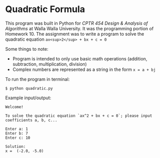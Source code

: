 # Quadratic Formula

This program was built in Python for *CPTR 454 Design & Analysis of Algorithms* at Walla Walla University. It was the programming portion of Homework 10.
The assignment was to write a program to solve the quadratic equation `ax<sup>2</sup> + bx + c = 0`

Some things to note:
* Program is intended to only use basic math operations (addition, subtraction, multiplication, division)
* Complex numbers are represented as a string in the form `x = a + bj`

To run the program in terminal:
```
$ python quadratic.py
```

Example input/output:
```
Welcome!

To solve the quadratic equation `ax^2 + bx + c = 0`; please input coefficients a, b, c...

Enter a: 1
Enter b: 7
Enter c: 10

Solution:
x =  (-2.0, -5.0)
```
